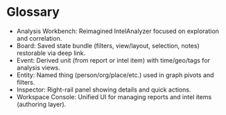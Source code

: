 # Glossary

- Analysis Workbench: Reimagined IntelAnalyzer focused on exploration and correlation.
- Board: Saved state bundle (filters, view/layout, selection, notes) restorable via deep link.
- Event: Derived unit (from report or intel item) with time/geo/tags for analysis views.
- Entity: Named thing (person/org/place/etc.) used in graph pivots and filters.
- Inspector: Right-rail panel showing details and quick actions.
- Workspace Console: Unified UI for managing reports and intel items (authoring layer).
